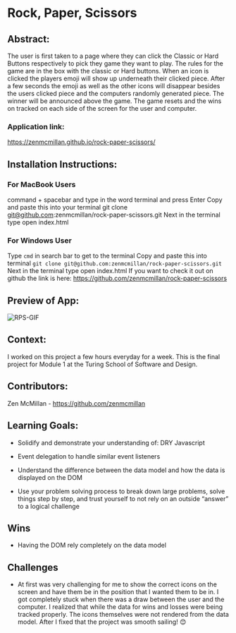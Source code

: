 # Rock, Paper, Scissors

## Abstract: 

The user is first taken to a page where they can click the Classic or Hard Buttons respectively to pick they game they want to play. The rules for the game are in the box with the classic or Hard buttons. When an icon is clicked the players emoji will show up underneath their clicked piece.   After a few seconds the emoji as well as the other icons will disappear besides the users clicked piece and the computers randomly generated piece. The winner will be announced above the game. The game resets and the wins on tracked on each side of the screen for the user and computer.

### Application link:

<https://zenmcmillan.github.io/rock-paper-scissors/>

## Installation Instructions:

### For MacBook Users

command + spacebar and type in the word terminal and press Enter
Copy and paste this into your terminal git clone git@github.com:zenmcmillan/rock-paper-scissors.git
Next in the terminal type open index.html

### For Windows User

Type `cmd` in search bar to get to the terminal
Copy and paste this into terminal `git clone git@github.com:zenmcmillan/rock-paper-scissors.git`
Next in the terminal type open index.html
If you want to check it out on github the link is here: https://github.com/zenmcmillan/rock-paper-scissors

## Preview of App:

![RPS-GIF](https://github.com/zenmcmillan/rock-paper-scissors/assets/121205752/43574cf9-016e-4070-b302-bea0bb1ad95b)

## Context:

I worked on this project a few hours everyday for a week. This is the final project for Module 1 at the Turing School of Software and Design.

## Contributors:

Zen McMillan - https://github.com/zenmcmillan

## Learning Goals:

* Solidify and demonstrate your understanding of: DRY Javascript

* Event delegation to handle similar event listeners

* Understand the difference between the data model    and how the data is displayed on the DOM

* Use your problem solving process to break down large problems, solve things step by step, and trust yourself to not rely on an outside “answer” to a logical challenge

## Wins

* Having the DOM rely completely on the data model

## Challenges

* At first was very challenging for me to show the correct icons on the screen and have them be in the position that I wanted them to be in. I got completely stuck when there was a draw between the user and the computer. I realized that while the data for wins and losses were being tracked properly. The icons themselves were not rendered from the data model. After I fixed that the project was smooth sailing! 😊
